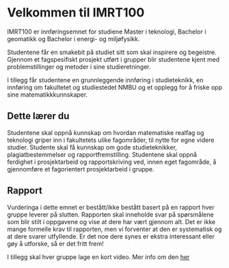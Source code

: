 # Velkommen til IMRT100

IMRT100 er innføringsemnet for studiene Master i teknologi, Bachelor i geomatikk og Bachelor i energi- og miljøfysikk.

Studentene får en smakebit på studiet sitt som skal inspirere og begeistre. Gjennom et fagspesifiskt prosjekt utført i grupper blir studentene kjent med problemstillinger og metoder i sine studieretninger.

I tillegg får studentene en grunnleggende innføring i studieteknikk, en innføring om fakultetet og studiestedet NMBU og et opplegg for å friske opp sine matematikkkunnskaper.

## Dette lærer du
Studentene skal oppnå kunnskap om hvordan matematiske realfag og teknologi griper inn i fakultetets ulike fagområder, til nytte for egne videre studier. Studente skal få kunnskap om gode studieteknikker, plagiatbestemmelser og rapportfremstilling. Studentene skal oppnå ferdighet i prosjektarbeid og rapportskriving ved, innen eget fagområde, å gjennomføre et fagorientert prosjektarbeid i gruppe.

## Rapport
Vurderinga i dette emnet er bestått/ikke bestått basert på en rapport hver gruppe leverer på slutten. Rapporten skal inneholde svar på spørsmålene som blir stilt i oppgavene og vise at dere har vært gjennom alt. Det er ikke mange formelle krav til rapporten, men vi forventer at den er systematisk og at dere svarer utfyllende. Er det noe dere synes er ekstra interessant eller gøy å utforske, så er det fritt frem!

I tillegg skal hver gruppe lage en kort video. Mer info om den [her](oppgaver/video_intro.html)

```{tableofcontents}
```
